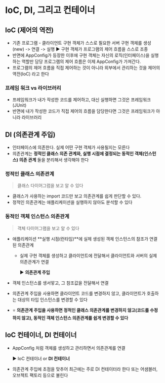 # IoC, DI, 그리고 컨테이너



## IoC (제어의 역전)

- 기존 프로그램 -  클라이언트 구현 객체가 스스로 필요한 서버 구현 객체를 생성(new) -> 연결 -> 실행
  ► 구현 객체가 프로그램의 제어 흐름을 스스로 조종
- 반면에 AppConfig가 등장한 이후에 구현 객체는 자신의 로직(인터페이스)을 실행하는 역할만 담당
  프로그램의 제어 흐름은 이제 AppConfig가 가져간다. 
- 프로그램의 제어 흐름을 직접 제어하는 것이 아니라 외부에서 관리하는 것을 제어의 역전(IoC) 라고 한다



### 프레임 워크 vs 라이브러리

- 프레임워크가 내가 작성한 코드를 제어하고, 대신 실행하면 그것은 프레임워크 (JUnit)
- 반면에 내가 작성한 코드가 직접 제어의 흐름을 담당한다면 그것은 프레임워크가 아니라 라이브러리





## DI (의존관계 주입)

- 인터페이스에 의존한다. 실제 어떤 구현 객체가 사용될지는 모른다
- 의존관계는 **정적인 클래스 의존 관계와, 실행 시점에 결정되는 동적인 객체(인스턴스) 의존 관계** 둘을 분리해서 생각해야 한다



### 정적인 클래스 의존관계

> 클래스 다이어그럼을 보고 알 수 있다

- 클래스가 사용하는 import 코드만 보고 의존관계를 쉽게 판단할 수 있다.
- 정적인 의존관계는 애플리케이션을 실행하지 않아도 분석할 수 있다



### 동적인 객체 인스턴스 의존관계

> 객체 다이어그램을 보고 알 수 있다

- 애플리케이션 **실행 시점(런타임)**에 실제 생성된 객체 인스턴스의 참조가 연결된 의존관계 

  - 실제 구현 객체를 생성하고 클라이언트에 전달해서 클라이언트와 서버의 실제 의존관계가 연결

    ► **의존관계 주입**

- 객체 인스턴스를 생서앟고, 그 참조값을 전달해서 연결

- 의존관계 주입을 사용하면 클라이언트 코드를 변경하지 않고, 클라이언트가 호출하는 대상의 타입 인스턴스를 변경할 수 있다

- ⭐️ **의존관계 주입을 사용하면 정적인 클래스 의존관계를 변경하지 않고(코드를 수정하지 않고), 동적인 객체 인스턴스 의존관계를 쉽게 변경할 수 있다**





## IoC 컨테이너, DI 컨테이너

- AppConfig 처럼 객체를 생성하고 관리하면서 의존관계를 연결

  ► IoC 컨테이너 or **DI 컨테이너**

- 의존관계 주입에 초점을 맞추어 최근에는 주로 DI 컨테이터라 한다
  또는 어샘블러, 오브젝트 팩토리 등으로 불린다

